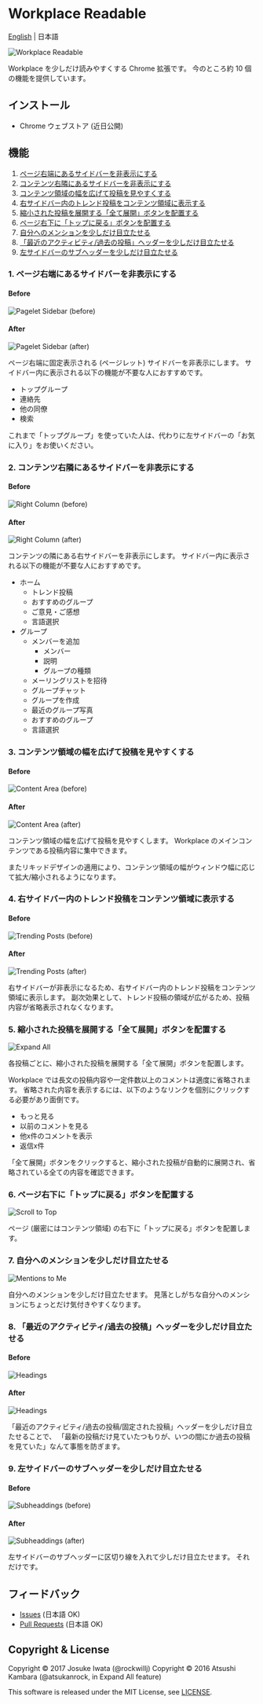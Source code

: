 # Workplace Readable

[English](README.md) | 日本語

<img src="image/screenshot.png" alt="Workplace Readable"/>

Workplace を少しだけ読みやすくする Chrome 拡張です。
今のところ約 10 個の機能を提供しています。

## インストール

* Chrome ウェブストア (近日公開)

## 機能

1. [ページ右端にあるサイドバーを非表示にする](#feature1)
2. [コンテンツ右隣にあるサイドバーを非表示にする](#feature2)
3. [コンテンツ領域の幅を広げて投稿を見やすくする](#feature3)
4. [右サイドバー内のトレンド投稿をコンテンツ領域に表示する](#feature4)
5. [縮小された投稿を展開する「全て展開」ボタンを配置する](#feature5)
6. [ページ右下に「トップに戻る」ボタンを配置する](#feature6)
7. [自分へのメンションを少しだけ目立たせる](#feature7)
8. [「最近のアクティビティ/過去の投稿」ヘッダーを少しだけ目立たせる](#feature8)
9. [左サイドバーのサブヘッダーを少しだけ目立たせる](#feature9)

### <a name="feature1"></a>1. ページ右端にあるサイドバーを非表示にする

#### Before

![Pagelet Sidebar (before)](image/feature1_before.png)

#### After

![Pagelet Sidebar (after)](image/feature1_after.png)

ページ右端に固定表示される (ページレット) サイドバーを非表示にします。
サイドバー内に表示される以下の機能が不要な人におすすめです。

- トップグループ
- 連絡先
- 他の同僚
- 検索

これまで「トップグループ」を使っていた人は、代わりに左サイドバーの「お気に入り」をお使いください。

### <a name="feature2"></a>2. コンテンツ右隣にあるサイドバーを非表示にする

#### Before

![Right Column (before)](image/feature2_before.png)

#### After

![Right Column (after)](image/feature2_after.png)

コンテンツの隣にある右サイドバーを非表示にします。
サイドバー内に表示される以下の機能が不要な人におすすめです。

- ホーム
  - トレンド投稿
  - おすすめのグループ
  - ご意見・ご感想
  - 言語選択
- グループ
  - メンバーを追加
    - メンバー
    - 説明
    - グループの種類
  - メーリングリストを招待
  - グループチャット
  - グループを作成
  - 最近のグループ写真
  - おすすめのグループ
  - 言語選択

### <a name="feature3"></a>3. コンテンツ領域の幅を広げて投稿を見やすくする

#### Before

![Content Area (before)](image/feature3_before.png)

#### After

![Content Area (after)](image/feature3_after.png)

コンテンツ領域の幅を広げて投稿を見やすくします。
Workplace のメインコンテンツである投稿内容に集中できます。

またリキッドデザインの適用により、コンテンツ領域の幅がウィンドウ幅に応じて拡大/縮小されるようになります。

### <a name="feature4"></a>4. 右サイドバー内のトレンド投稿をコンテンツ領域に表示する

#### Before

![Trending Posts (before)](image/feature4_before.png)

#### After

![Trending Posts (after)](image/feature4_after.png)

右サイドバーが非表示になるため、右サイドバー内のトレンド投稿をコンテンツ領域に表示します。
副次効果として、トレンド投稿の領域が広がるため、投稿内容が省略表示されなくなります。

### <a name="feature5"></a>5. 縮小された投稿を展開する「全て展開」ボタンを配置する

![Expand All](image/feature5.png)

各投稿ごとに、縮小された投稿を展開する「全て展開」ボタンを配置します。

Workplace では長文の投稿内容や一定件数以上のコメントは適度に省略されます。
省略された内容を表示するには、以下のようなリンクを個別にクリックする必要があり面倒です。

- もっと見る
- 以前のコメントを見る
- 他x件のコメントを表示
- 返信x件

「全て展開」ボタンをクリックすると、縮小された投稿が自動的に展開され、省略されている全ての内容を確認できます。

### <a name="feature6"></a>6. ページ右下に「トップに戻る」ボタンを配置する

![Scroll to Top](image/feature6.png)

ページ (厳密にはコンテンツ領域) の右下に「トップに戻る」ボタンを配置します。

### <a name="feature7"></a>7. 自分へのメンションを少しだけ目立たせる

![Mentions to Me](image/feature7.png)

自分へのメンションを少しだけ目立たせます。
見落としがちな自分へのメンションにちょっとだけ気付きやすくなります。

### <a name="feature8"></a>8. 「最近のアクティビティ/過去の投稿」ヘッダーを少しだけ目立たせる

#### Before

![Headings](image/feature8_before.png)

#### After

![Headings](image/feature8_after.png)

「最近のアクティビティ/過去の投稿/固定された投稿」ヘッダーを少しだけ目立たせることで、
「最新の投稿だけ見ていたつもりが、いつの間にか過去の投稿を見ていた」なんて事態を防ぎます。

### <a name="feature9"></a>9. 左サイドバーのサブヘッダーを少しだけ目立たせる

#### Before

![Subheaddings (before)](image/feature9_before.png)

#### After

![Subheaddings (after)](image/feature9_after.png)

左サイドバーのサブヘッダーに区切り線を入れて少しだけ目立たせます。
それだけです。

## フィードバック

* [Issues](https://github.com/rockwillj/Workplace-Readable/issues) (日本語 OK)
* [Pull Requests](https://github.com/rockwillj/Workplace-Readable/pulls) (日本語 OK)

## Copyright & License

Copyright © 2017 Josuke Iwata (@rockwillj)
Copyright © 2016 Atsushi Kambara (@atsukanrock, in Expand All feature)

This software is released under the MIT License, see [LICENSE](LICENSE).
